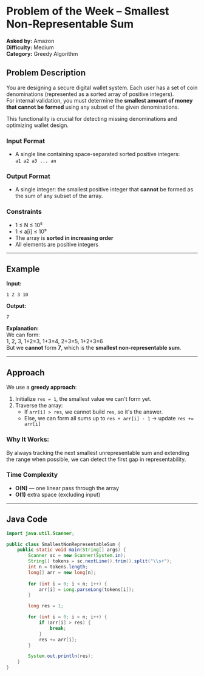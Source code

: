# Problem of the Week – Smallest Non-Representable Sum

**Asked by:** Amazon  
**Difficulty:** Medium  
**Category:** Greedy Algorithm

## Problem Description

You are designing a secure digital wallet system. Each user has a set of coin denominations (represented as a sorted array of positive integers).  
For internal validation, you must determine the **smallest amount of money that cannot be formed** using any subset of the given denominations.

This functionality is crucial for detecting missing denominations and optimizing wallet design.

### Input Format
- A single line containing space-separated sorted positive integers:  
  `a1 a2 a3 ... an`

### Output Format
- A single integer: the smallest positive integer that **cannot** be formed as the sum of any subset of the array.

### Constraints
- 1 ≤ N ≤ 10⁵  
- 1 ≤ a[i] ≤ 10⁹  
- The array is **sorted in increasing order**  
- All elements are positive integers

---

## Example

**Input:**
```
1 2 3 10
```

**Output:**
```
7
```

**Explanation:**  
We can form:  
1, 2, 3, 1+2=3, 1+3=4, 2+3=5, 1+2+3=6  
But we **cannot** form **7**, which is the **smallest non-representable sum**.

---

## Approach

We use a **greedy approach**:

1. Initialize `res = 1`, the smallest value we can't form yet.
2. Traverse the array:
   - If `arr[i] > res`, we cannot build `res`, so it's the answer.
   - Else, we can form all sums up to `res + arr[i] - 1` → update `res += arr[i]`

### Why It Works:
By always tracking the next smallest unrepresentable sum and extending the range when possible, we can detect the first gap in representability.

### Time Complexity
- **O(N)** — one linear pass through the array  
- **O(1)** extra space (excluding input)

---

## Java Code

```java
import java.util.Scanner;

public class SmallestNonRepresentableSum {
    public static void main(String[] args) {
        Scanner sc = new Scanner(System.in);
        String[] tokens = sc.nextLine().trim().split("\\s+");
        int n = tokens.length;
        long[] arr = new long[n];
        
        for (int i = 0; i < n; i++) {
            arr[i] = Long.parseLong(tokens[i]);
        }

        long res = 1;

        for (int i = 0; i < n; i++) {
            if (arr[i] > res) {
                break;
            }
            res += arr[i];
        }

        System.out.println(res);
    }
}
```
